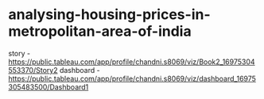 # analysing-housing-prices-in-metropolitan-area-of-india
story - https://public.tableau.com/app/profile/chandni.s8069/viz/Book2_16975304553370/Story2
dashboard - https://public.tableau.com/app/profile/chandni.s8069/viz/dashboard_16975305483500/Dashboard1
